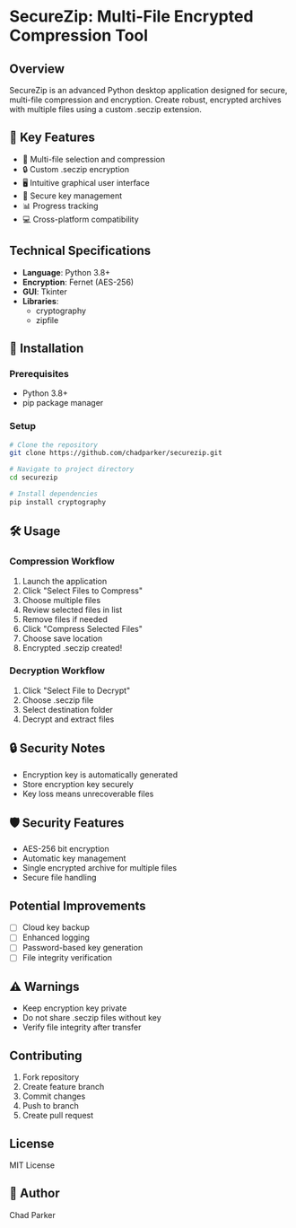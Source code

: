 # SecureZip: Multi-File Encrypted Compression Tool

## Overview
SecureZip is an advanced Python desktop application designed for secure, multi-file compression and encryption. Create robust, encrypted archives with multiple files using a custom .seczip extension.

## 🌟 Key Features
- 📂 Multi-file selection and compression
- 🔒 Custom .seczip encryption
- 🖥️ Intuitive graphical user interface
- 🔑 Secure key management
- 📊 Progress tracking
- 💻 Cross-platform compatibility

## Technical Specifications
- **Language**: Python 3.8+
- **Encryption**: Fernet (AES-256)
- **GUI**: Tkinter
- **Libraries**: 
  - cryptography
  - zipfile

## 🚀 Installation

### Prerequisites
- Python 3.8+
- pip package manager

### Setup
```bash
# Clone the repository
git clone https://github.com/chadparker/securezip.git

# Navigate to project directory
cd securezip

# Install dependencies
pip install cryptography
```

## 🛠 Usage

### Compression Workflow
1. Launch the application
2. Click "Select Files to Compress"
3. Choose multiple files
4. Review selected files in list
5. Remove files if needed
6. Click "Compress Selected Files"
7. Choose save location
8. Encrypted .seczip created!

### Decryption Workflow
1. Click "Select File to Decrypt"
2. Choose .seczip file
3. Select destination folder
4. Decrypt and extract files

## 🔒 Security Notes
- Encryption key is automatically generated
- Store encryption key securely
- Key loss means unrecoverable files

## 🛡️ Security Features
- AES-256 bit encryption
- Automatic key management
- Single encrypted archive for multiple files
- Secure file handling

## Potential Improvements
- [ ] Cloud key backup
- [ ] Enhanced logging
- [ ] Password-based key generation
- [ ] File integrity verification

## ⚠️ Warnings
- Keep encryption key private
- Do not share .seczip files without key
- Verify file integrity after transfer

## Contributing
1. Fork repository
2. Create feature branch
3. Commit changes
4. Push to branch
5. Create pull request

## License
MIT License

## 👤 Author
Chad Parker